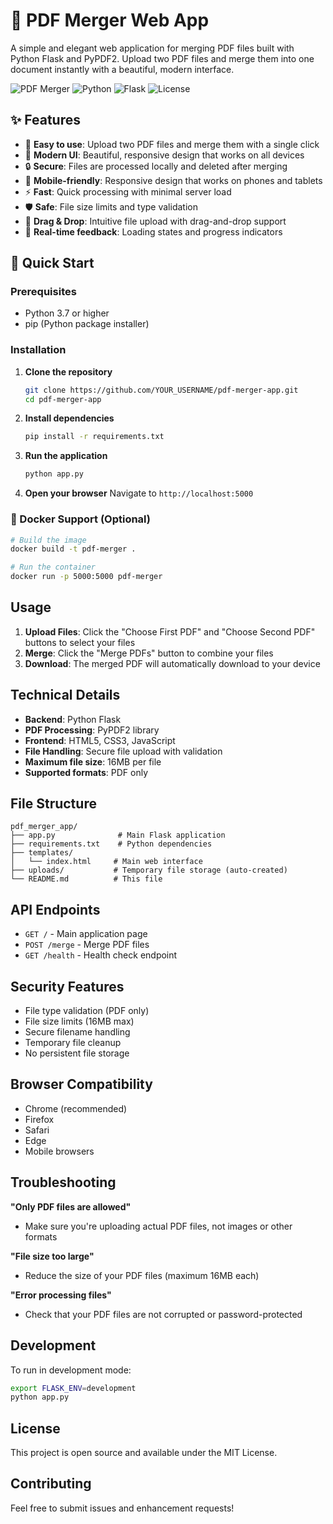 # 📄 PDF Merger Web App

A simple and elegant web application for merging PDF files built with Python Flask and PyPDF2. Upload two PDF files and merge them into one document instantly with a beautiful, modern interface.

![PDF Merger](https://img.shields.io/badge/PDF-Merger-blue)
![Python](https://img.shields.io/badge/Python-3.7+-green)
![Flask](https://img.shields.io/badge/Flask-2.3.3-red)
![License](https://img.shields.io/badge/License-MIT-yellow)

## ✨ Features

- 🚀 **Easy to use**: Upload two PDF files and merge them with a single click
- 🎨 **Modern UI**: Beautiful, responsive design that works on all devices
- 🔒 **Secure**: Files are processed locally and deleted after merging
- 📱 **Mobile-friendly**: Responsive design that works on phones and tablets
- ⚡ **Fast**: Quick processing with minimal server load
- 🛡️ **Safe**: File size limits and type validation
- 🎯 **Drag & Drop**: Intuitive file upload with drag-and-drop support
- 🔄 **Real-time feedback**: Loading states and progress indicators

## 🚀 Quick Start

### Prerequisites
- Python 3.7 or higher
- pip (Python package installer)

### Installation

1. **Clone the repository**
   ```bash
   git clone https://github.com/YOUR_USERNAME/pdf-merger-app.git
   cd pdf-merger-app
   ```

2. **Install dependencies**
   ```bash
   pip install -r requirements.txt
   ```

3. **Run the application**
   ```bash
   python app.py
   ```

4. **Open your browser**
   Navigate to `http://localhost:5000`

### 🐳 Docker Support (Optional)
```bash
# Build the image
docker build -t pdf-merger .

# Run the container
docker run -p 5000:5000 pdf-merger
```

## Usage

1. **Upload Files**: Click the "Choose First PDF" and "Choose Second PDF" buttons to select your files
2. **Merge**: Click the "Merge PDFs" button to combine your files
3. **Download**: The merged PDF will automatically download to your device

## Technical Details

- **Backend**: Python Flask
- **PDF Processing**: PyPDF2 library
- **Frontend**: HTML5, CSS3, JavaScript
- **File Handling**: Secure file upload with validation
- **Maximum file size**: 16MB per file
- **Supported formats**: PDF only

## File Structure

```
pdf_merger_app/
├── app.py              # Main Flask application
├── requirements.txt    # Python dependencies
├── templates/
│   └── index.html     # Main web interface
├── uploads/           # Temporary file storage (auto-created)
└── README.md          # This file
```

## API Endpoints

- `GET /` - Main application page
- `POST /merge` - Merge PDF files
- `GET /health` - Health check endpoint

## Security Features

- File type validation (PDF only)
- File size limits (16MB max)
- Secure filename handling
- Temporary file cleanup
- No persistent file storage

## Browser Compatibility

- Chrome (recommended)
- Firefox
- Safari
- Edge
- Mobile browsers

## Troubleshooting

**"Only PDF files are allowed"**
- Make sure you're uploading actual PDF files, not images or other formats

**"File size too large"**
- Reduce the size of your PDF files (maximum 16MB each)

**"Error processing files"**
- Check that your PDF files are not corrupted or password-protected

## Development

To run in development mode:
```bash
export FLASK_ENV=development
python app.py
```

## License

This project is open source and available under the MIT License.

## Contributing

Feel free to submit issues and enhancement requests!
